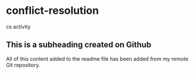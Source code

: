 # conflict-resolution
cs activity

## This is a subheading created on Github

All of this content added to the readme file has been added from my remote Git repository.
